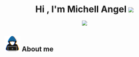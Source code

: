 <h1 align="center"><b>Hi , I'm Michell Angel </b><img src="https://media.giphy.com/media/hvRJCLFzcasrR4ia7z/giphy.gif" width="35"></h1>

<p align="center">
  <a href="https://github.com/Michell2022/readme-typing-svg"><img src="https://readme-typing-svg.herokuapp.com?font=Time+New+Roman&color=2E3DB3&size=25&center=true&vCenter=true&width=600&height=50&lines=Full+Stack+Developer;Programming+is+my+passion"></a>
</p>

<picture><img src = "https://github.com/0xAbdulKhalid/0xAbdulKhalid/raw/main/assets/mdImages/about_me.gif" width = 50px></picture> **About me**
---














<!--
**Michell2022/Michell2022** is a ✨ _special_ ✨ repository because its `README.md` (this file) appears on your GitHub profile.

Here are some ideas to get you started:

- 🔭 I’m currently working on ...
- 🌱 I’m currently learning ...
- 👯 I’m looking to collaborate on ...
- 🤔 I’m looking for help with ...
- 💬 Ask me about ...
- 📫 How to reach me: ...
- 😄 Pronouns: ...
- ⚡ Fun fact: ...
-->
